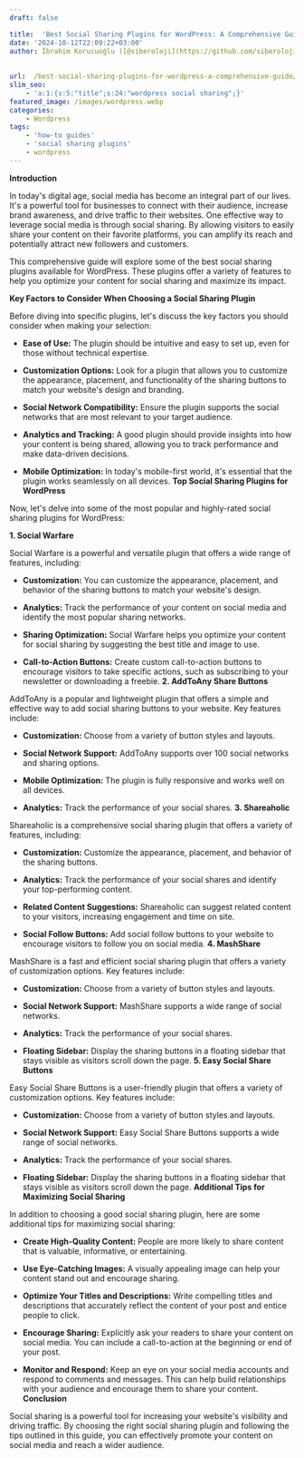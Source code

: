 ```yaml
---
draft: false

title:  'Best Social Sharing Plugins for WordPress: A Comprehensive Guide'
date: '2024-10-12T22:09:22+03:00'
author: İbrahim Korucuoğlu ([@siberoloji](https://github.com/siberoloji))
 
 
url:  /best-social-sharing-plugins-for-wordpress-a-comprehensive-guide/ 
slim_seo:
    - 'a:1:{s:5:"title";s:24:"wordpress social sharing";}'
featured_image: /images/wordpress.webp
categories:
    - Wordpress
tags:
    - 'how-to guides'
    - 'social sharing plugins'
    - wordpress
---
```

**Introduction**

In today's digital age, social media has become an integral part of our lives. It's a powerful tool for businesses to connect with their audience, increase brand awareness, and drive traffic to their websites. One effective way to leverage social media is through social sharing. By allowing visitors to easily share your content on their favorite platforms, you can amplify its reach and potentially attract new followers and customers.   

This comprehensive guide will explore some of the best social sharing plugins available for WordPress. These plugins offer a variety of features to help you optimize your content for social sharing and maximize its impact.

**Key Factors to Consider When Choosing a Social Sharing Plugin**

Before diving into specific plugins, let's discuss the key factors you should consider when making your selection:
* **Ease of Use:** The plugin should be intuitive and easy to set up, even for those without technical expertise.

* **Customization Options:** Look for a plugin that allows you to customize the appearance, placement, and functionality of the sharing buttons to match your website's design and branding.

* **Social Network Compatibility:** Ensure the plugin supports the social networks that are most relevant to your target audience.

* **Analytics and Tracking:** A good plugin should provide insights into how your content is being shared, allowing you to track performance and make data-driven decisions.

* **Mobile Optimization:** In today's mobile-first world, it's essential that the plugin works seamlessly on all devices.
**Top Social Sharing Plugins for WordPress**

Now, let's delve into some of the most popular and highly-rated social sharing plugins for WordPress:

**1. Social Warfare**

Social Warfare is a powerful and versatile plugin that offers a wide range of features, including:
* **Customization:** You can customize the appearance, placement, and behavior of the sharing buttons to match your website's design.

* **Analytics:** Track the performance of your content on social media and identify the most popular sharing networks.

* **Sharing Optimization:** Social Warfare helps you optimize your content for social sharing by suggesting the best title and image to use.

* **Call-to-Action Buttons:** Create custom call-to-action buttons to encourage visitors to take specific actions, such as subscribing to your newsletter or downloading a freebie.
**2. AddToAny Share Buttons**

AddToAny is a popular and lightweight plugin that offers a simple and effective way to add social sharing buttons to your website. Key features include:
* **Customization:** Choose from a variety of button styles and layouts.

* **Social Network Support:** AddToAny supports over 100 social networks and sharing options.

* **Mobile Optimization:** The plugin is fully responsive and works well on all devices.

* **Analytics:** Track the performance of your social shares.
**3. Shareaholic**

Shareaholic is a comprehensive social sharing plugin that offers a variety of features, including:
* **Customization:** Customize the appearance, placement, and behavior of the sharing buttons.

* **Analytics:** Track the performance of your social shares and identify your top-performing content.

* **Related Content Suggestions:** Shareaholic can suggest related content to your visitors, increasing engagement and time on site.

* **Social Follow Buttons:** Add social follow buttons to your website to encourage visitors to follow you on social media.
**4. MashShare**

MashShare is a fast and efficient social sharing plugin that offers a variety of customization options. Key features include:
* **Customization:** Choose from a variety of button styles and layouts.

* **Social Network Support:** MashShare supports a wide range of social networks.

* **Analytics:** Track the performance of your social shares.

* **Floating Sidebar:** Display the sharing buttons in a floating sidebar that stays visible as visitors scroll down the page.
**5. Easy Social Share Buttons**

Easy Social Share Buttons is a user-friendly plugin that offers a variety of customization options. Key features include:
* **Customization:** Choose from a variety of button styles and layouts.

* **Social Network Support:** Easy Social Share Buttons supports a wide range of social networks.

* **Analytics:** Track the performance of your social shares.

* **Floating Sidebar:** Display the sharing buttons in a floating sidebar that stays visible as visitors scroll down the page.
**Additional Tips for Maximizing Social Sharing**

In addition to choosing a good social sharing plugin, here are some additional tips for maximizing social sharing:
* **Create High-Quality Content:** People are more likely to share content that is valuable, informative, or entertaining.

* **Use Eye-Catching Images:** A visually appealing image can help your content stand out and encourage sharing.

* **Optimize Your Titles and Descriptions:** Write compelling titles and descriptions that accurately reflect the content of your post and entice people to click.

* **Encourage Sharing:** Explicitly ask your readers to share your content on social media. You can include a call-to-action at the beginning or end of your post.

* **Monitor and Respond:** Keep an eye on your social media accounts and respond to comments and messages. This can help build relationships with your audience and encourage them to share your content.
**Conclusion**

Social sharing is a powerful tool for increasing your website's visibility and driving traffic. By choosing the right social sharing plugin and following the tips outlined in this guide, you can effectively promote your content on social media and reach a wider audience.
